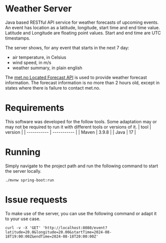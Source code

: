 # Weather Server

Java based RESTful API service for weather forecasts of upcoming events.
An event has location as a latitude, longitude, start time and end time value. Latitude and Longitude are floating point values. Start and end time are UTC timestamps.

The server shows, for any event that starts in the next 7 day:
- air temperature, in Celsius
- wind speed, in m/s
- weather summary, in plain english

The [met.no Located Forecast API](https://api.met.no/weatherapi/locationforecast/2.0/documentation) is used to provide weather forecast information. The forecast information is no more than 2 hours old, except in states where there is failure to contact met.no.

# Requirements
This software was developed for the follow tools. Some adaptation may or may not be required to run it with different tools or versions of it.
| tool      | version |
| ----------- | ----------- |
| Maven      | 3.9.8       |
| Java   | 17        |

# Running
Simply navigate to the project path and run the following command to start the server locally.
```
./mvnw spring-boot:run
```

# Issue requests
To make use of the server, you can use the following command or adapt it to your use case.
```
curl -v -X 'GET' 'http://localhost:8080/event?latitude=20.0&longitude=20.00&startTime=2024-08-18T19:00:00Z&endTime=2024-08-18T20:00:00Z'
```